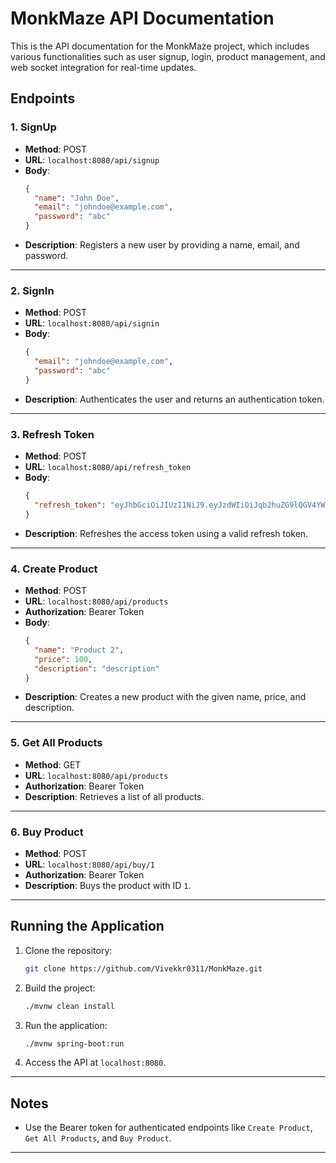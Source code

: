 # MonkMaze API Documentation

This is the API documentation for the MonkMaze project, which includes various functionalities such as user signup, login, product management, and web socket integration for real-time updates.

## Endpoints

### 1. **SignUp**
- **Method**: POST
- **URL**: `localhost:8080/api/signup`
- **Body**:
  ```json
  {
    "name": "John Doe",
    "email": "johndoe@example.com",
    "password": "abc"
  }
  ```
- **Description**: Registers a new user by providing a name, email, and password.

---

### 2. **SignIn**
- **Method**: POST
- **URL**: `localhost:8080/api/signin`
- **Body**:
  ```json
  {
    "email": "johndoe@example.com",
    "password": "abc"
  }
  ```
- **Description**: Authenticates the user and returns an authentication token.

---

### 3. **Refresh Token**
- **Method**: POST
- **URL**: `localhost:8080/api/refresh_token`
- **Body**:
  ```json
  {
    "refresh_token": "eyJhbGciOiJIUzI1NiJ9.eyJzdWIiOiJqb2huZG9lQGV4YW1wbGUuY29tIiwiaWF0IjoxNzM0ODU4MTM1LCJleHAiOjE3MzQ4NzYxMzV9.A4h9Crpy17jlRAUwXcBDyuHiLTjT7AUDf2Hn-CT3xcE"
  }
  ```
- **Description**: Refreshes the access token using a valid refresh token.

---

### 4. **Create Product**
- **Method**: POST
- **URL**: `localhost:8080/api/products`
- **Authorization**: Bearer Token
- **Body**:
  ```json
  {
    "name": "Product 2",
    "price": 100,
    "description": "description"
  }
  ```
- **Description**: Creates a new product with the given name, price, and description.

---

### 5. **Get All Products**
- **Method**: GET
- **URL**: `localhost:8080/api/products`
- **Authorization**: Bearer Token
- **Description**: Retrieves a list of all products.

---

### 6. **Buy Product**
- **Method**: POST
- **URL**: `localhost:8080/api/buy/1`
- **Authorization**: Bearer Token
- **Description**: Buys the product with ID `1`.

---

## Running the Application

1. Clone the repository:
   ```bash
   git clone https://github.com/Vivekkr0311/MonkMaze.git
   ```

2. Build the project:
   ```bash
   ./mvnw clean install
   ```

3. Run the application:
   ```bash
   ./mvnw spring-boot:run
   ```

4. Access the API at `localhost:8080`.

---

## Notes

- Use the Bearer token for authenticated endpoints like `Create Product`, `Get All Products`, and `Buy Product`.

---
